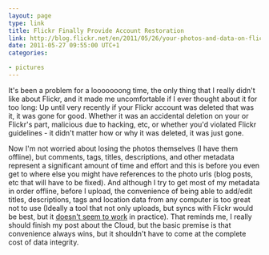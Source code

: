```yaml
---
layout: page
type: link
title: Flickr Finally Provide Account Restoration
link: http://blog.flickr.net/en/2011/05/26/your-photos-and-data-on-flickr/
date: 2011-05-27 09:55:00 UTC+1
categories: 

- pictures
---
```

It's been a problem for a looooooong time, the only thing that I really didn't like about Flickr, and it made me uncomfortable if I ever thought about it for too long: Up until very recently if your Flickr account was deleted that was it, it was gone for good. Whether it was an accidental deletion on your or Flickr's part, malicious due to hacking, etc, or whether you'd violated Flickr guidelines - it didn't matter how or why it was deleted, it was just gone.

Now I'm not worried about losing the photos themselves (I have them offline), but comments, tags, titles, descriptions, and other metadata represent a significant amount of time and effort and this is before you even get to where else you might have references to the photo urls (blog posts, etc that will have to be fixed). And although I try to get most of my metadata in order offline, before I upload, the convenience of being able to add/edit titles, descriptions, tags and location data from any computer is too great not to use (Ideally a tool that not only uploads, but syncs with Flickr would be best, but it [doesn't seem to work](http://www.flickr.com/groups/aperture_users/discuss/72157626787259112/) in practice). That reminds me, I really should finish my post about the Cloud, but the basic premise is that convenience always wins, but it shouldn't have to come at the complete cost of data integrity.

